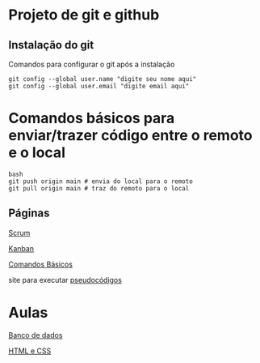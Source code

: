 # Projeto de git e github
## Instalação do git

Comandos para configurar o git após a instalação

```
git config --global user.name "digite seu nome aqui"
git config --global user.email "digite email aqui"

```

# Comandos básicos para enviar/trazer código entre o remoto e o local

````
bash
git push origin main # envia do local para o remoto
git pull origin main # traz do remoto para o local
````
## Páginas
[Scrum](scrum.md)

[Kanban](kanban.md)

[Comandos Básicos](comandos_basicos.md)

site para executar [pseudocódigos](https://portugol-webstudio.cubos.io/ide)

# Aulas
[Banco de dados](banco_de_dados.md)

[HTML e CSS](HTML_CSS.md)
